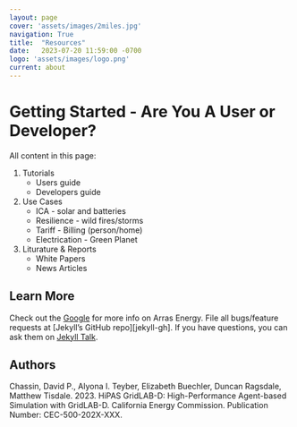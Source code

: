 ```yaml
---
layout: page
cover: 'assets/images/2miles.jpg'
navigation: True
title:  "Resources"
date:   2023-07-20 11:59:00 -0700
logo: 'assets/images/logo.png'
current: about
---
```


# Getting Started - Are You A User or Developer?

All content in this page:
1. Tutorials
    - Users guide
    - Developers guide
2. Use Cases
    - ICA - solar and batteries
    - Resilience - wild fires/storms
    - Tariff - Billing (person/home)
    - Electrication - Green Planet
3. Liturature & Reports 
    - White Papers
    - News Articles

## Learn More
Check out the [Google][Google] for more info on Arras Energy. File all bugs/feature requests at [Jekyll’s GitHub repo][jekyll-gh]. If you have questions, you can ask them on [Jekyll Talk][jekyll-talk].

## Authors
Chassin, David P., Alyona I. Teyber, Elizabeth Buechler, Duncan Ragsdale, Matthew Tisdale. 2023. HiPAS GridLAB-D: High-Performance Agent-based Simulation with GridLAB-D.
California Energy Commission. Publication Number: CEC-500-202X-XXX.

[Google]: https://google.com
[Arras Energy's GitHub repo]:   https://github.com/arras-energy
[jekyll-talk]: https://talk.jekyllrb.com/
